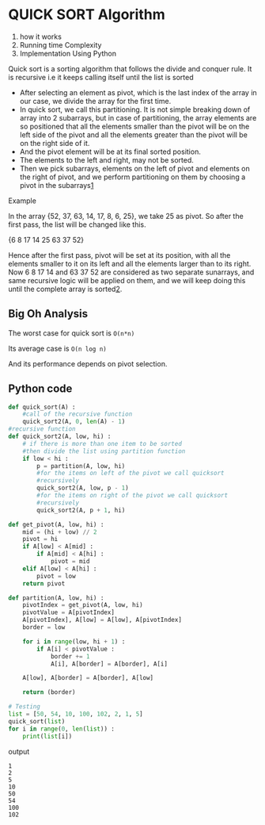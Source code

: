 # QUICK SORT Algorithm

1. how it works
2. Running time Complexity
3. Implementation Using Python

Quick sort is a sorting algorithm that follows the divide and conquer rule. It is recursive i.e it keeps calling itself until the list is sorted


* After selecting an element as pivot, which is the last index of the array in our case, we divide the array for the first time.
* In quick sort, we call this partitioning. It is not simple breaking down of array into 2 subarrays, but in case of partitioning, the array elements are so positioned that all the elements smaller than the pivot will be on the left side of the pivot and all the elements greater than the pivot will be on the right side of it.
* And the pivot element will be at its final sorted position.
* The elements to the left and right, may not be sorted.
* Then we pick subarrays, elements on the left of pivot and elements on the right of pivot, and we perform partitioning on them by choosing a pivot in the subarrays[1](https://www.studytonight.com/data-structures/quick-sort)

Example

In the array {52, 37, 63, 14, 17, 8, 6, 25}, we take 25 as pivot. So after the first pass, the list will be changed like this.

{6 8 17 14 25 63 37 52}

Hence after the first pass, pivot will be set at its position, with all the elements smaller to it on its left and all the elements larger than to its right. Now 6 8 17 14 and 63 37 52 are considered as two separate sunarrays, and same recursive logic will be applied on them, and we will keep doing this until the complete array is sorted[2](https://www.studytonight.com/data-structures/quick-sort).


## Big Oh Analysis

The worst case for quick sort is `O(n*n)`

Its average case is `O(n log n)`

And its performance depends on pivot selection.

## Python code

```py
def quick_sort(A) :
    #call of the recursive function
    quick_sort2(A, 0, len(A) - 1)
#recursive function
def quick_sort2(A, low, hi) :
    # if there is more than one item to be sorted
    #then divide the list using partition function
    if low < hi :
        p = partition(A, low, hi)
        #for the items on left of the pivot we call quicksort
        #recursively
        quick_sort2(A, low, p - 1)
        #for the items on right of the pivot we call quicksort
        #recursively
        quick_sort2(A, p + 1, hi)

def get_pivot(A, low, hi) : 
    mid = (hi + low) // 2
    pivot = hi
    if A[low] < A[mid] :
        if A[mid] < A[hi] :
            pivot = mid
    elif A[low] < A[hi] :
        pivot = low
    return pivot

def partition(A, low, hi) :
    pivotIndex = get_pivot(A, low, hi)
    pivotValue = A[pivotIndex]
    A[pivotIndex], A[low] = A[low], A[pivotIndex]
    border = low

    for i in range(low, hi + 1) :
        if A[i] < pivotValue :
            border += 1
            A[i], A[border] = A[border], A[i]

    A[low], A[border] = A[border], A[low]

    return (border)

# Testing
list = [50, 54, 10, 100, 102, 2, 1, 5]
quick_sort(list)
for i in range(0, len(list)) :
    print(list[i])
```

output

```script
1
2
5
10
50
54
100
102
```
